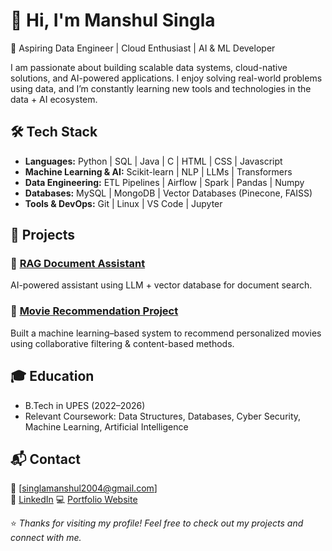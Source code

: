 # 👋 Hi, I'm Manshul Singla  

🚀 Aspiring Data Engineer | Cloud Enthusiast | AI & ML Developer  

I am passionate about building scalable data systems, cloud-native solutions, and AI-powered applications. I enjoy solving real-world problems using data, and I’m constantly learning new tools and technologies in the data + AI ecosystem.  

## 🛠️ Tech Stack  

- **Languages:** Python | SQL | Java | C | HTML | CSS | Javascript 
- **Machine Learning & AI:** Scikit-learn | NLP | LLMs | Transformers  
- **Data Engineering:** ETL Pipelines | Airflow | Spark | Pandas | Numpy  
- **Databases:** MySQL | MongoDB | Vector Databases (Pinecone, FAISS)  
- **Tools & DevOps:** Git | Linux | VS Code | Jupyter  

## 📂 Projects  
### 🔹 [RAG Document Assistant](https://github.com/manshul144/rag_doc_assistant)  
AI-powered assistant using LLM + vector database for document search.  

### 🔹 [Movie Recommendation Project](https://github.com/manshul144/Movie_Recommendation_System)  
Built a machine learning–based system to recommend personalized movies using collaborative filtering & content-based methods.  

## 🎓 Education  
- B.Tech in UPES (2022–2026)
- Relevant Coursework: Data Structures, Databases, Cyber Security, Machine Learning, Artificial Intelligence

## 📬 Contact  
📧 [singlamanshul2004@gmail.com]  
🔗 [LinkedIn](https://www.linkedin.com/in/manshul-singla-a78b5a266/)
💻 [Portfolio Website](https://github.com/manshul144/manshul144)


⭐️ *Thanks for visiting my profile! Feel free to check out my projects and connect with me.*
